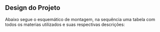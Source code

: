 ## Design do Projeto

Abaixo segue o esquemático de montagem, na sequência uma tabela com todos os materias utilizados e suas respectivas descrições:

